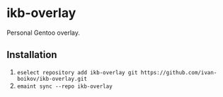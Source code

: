 # ikb-overlay
Personal Gentoo overlay.

## Installation
1. `eselect repository add ikb-overlay git https://github.com/ivan-boikov/ikb-overlay.git`
2. `emaint sync --repo ikb-overlay`
